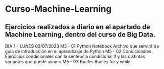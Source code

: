 # Curso-Machine-Learning
Ejercicios realizados a diario en el apartado de Machine Learning, dentro del curso de Big Data.
------------------------------------------------------------------------------------------------
DIA 1 - LUNES 03/07/2023
M5 - 01 Python Notebook
Archivo que servirá de guía de introducción en el aprendizaje de Python
M5 - 02 Condicionales
Ejercicios condicionales con la sentencia condicional if y las distintas variantes que puede asumir
M5 - 03 Bucles
Bucles for y while
